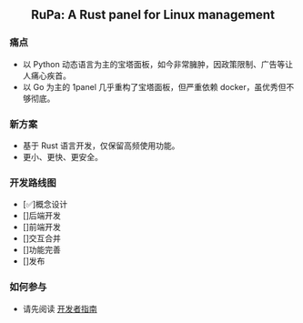 ## <p align="center"> RuPa: A Rust panel for Linux management </p>

### 痛点

- 以 Python 动态语言为主的宝塔面板，如今非常臃肿，因政策限制、广告等让人痛心疾首。
- 以 Go 为主的 1panel 几乎重构了宝塔面板，但严重依赖 docker，虽优秀但不够彻底。

### 新方案

- 基于 Rust 语言开发，仅保留高频使用功能。
- 更小、更快、更安全。

### 开发路线图

- [✅]概念设计
- []后端开发
- []前端开发
- []交互合并
- []功能完善
- []发布

### 如何参与

- 请先阅读 [开发者指南](/docs/贡献指南.md)
